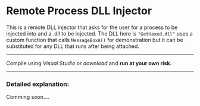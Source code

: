 # Remote Process DLL Injector
This is a remote DLL injector that asks for the user for a process to be injected into and a .dll to be injected. The DLL here is `"GetHaxed.dll"` uses a custom function that calls `MessageBoxA()` for demonstration but it can be substituted for any DLL that runs after being attached.
___

Compile using *Visual Studio* or *download* and **run at your own risk.**
___
### Detailed explanation:
Comming soon....